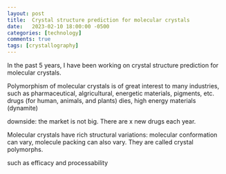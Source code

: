 ```yaml
---
layout: post
title:  Crystal structure prediction for molecular crystals
date:   2023-02-10 18:00:00 -0500
categories: [technology]
comments: true
tags: [crystallography]
---
```


In the past 5 years, I have been working on crystal structure prediction for molecular crystals.

Polymorphism of molecular crystals is of great interest to many industries,
such as pharmaceutical, algricultural, energetic materials, pigments, etc.
drugs (for human, animals, and plants)
dies,
high energy materials (dynamite)

downside: the market is not big. There are x new drugs each year.

Molecular crystals have rich structural variations:
molecular conformation can vary, molecule packing can also vary.
They are called crystal polymorphs.


such as efficacy and processability

